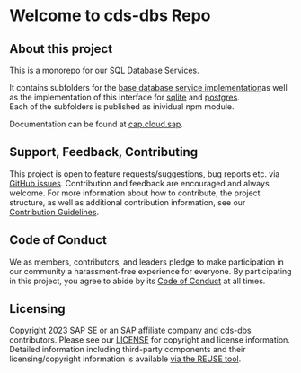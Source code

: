 # Welcome to cds-dbs Repo

## About this project

This is a monorepo for our SQL Database Services. 

It contains subfolders for the [base database service implementation](./db-service/)as well as the implementation of this interface for [sqlite](./sqlite/) and [postgres](./postgres/).  
Each of the subfolders is published as inividual npm module.

Documentation can be found at [cap.cloud.sap](https://cap.cloud.sap/docs/guides/databases).

## Support, Feedback, Contributing

This project is open to feature requests/suggestions, bug reports etc. via [GitHub issues](https://github.com/cap-js/cds-dbs/issues). Contribution and feedback are encouraged and always welcome. For more information about how to contribute, the project structure, as well as additional contribution information, see our [Contribution Guidelines](CONTRIBUTING.md).

## Code of Conduct

We as members, contributors, and leaders pledge to make participation in our community a harassment-free experience for everyone. By participating in this project, you agree to abide by its [Code of Conduct](CODE_OF_CONDUCT.md) at all times.

## Licensing

Copyright 2023 SAP SE or an SAP affiliate company and cds-dbs contributors. Please see our [LICENSE](LICENSE) for copyright and license information. Detailed information including third-party components and their licensing/copyright information is available [via the REUSE tool](https://api.reuse.software/info/github.com/cap-js/cds-dbs).
